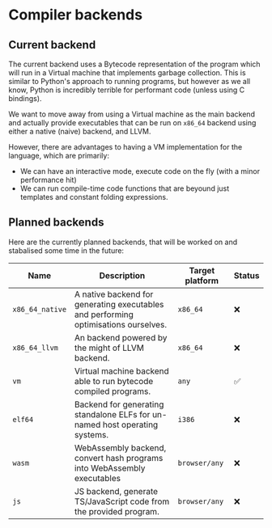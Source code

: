# Compiler backends

## Current backend

The current backend uses a Bytecode representation of the program which will run in a Virtual
machine that implements garbage collection. This is similar to Python's approach to running
programs, but however as we all know, Python is incredibly terrible for performant code 
(unless using C bindings).

We want to move away from using a Virtual machine as the main backend and actually provide
executables that can be run on `x86_64` backend using either a native (naive) backend, and
LLVM.

However, there are advantages to having a VM implementation for the language, which are 
primarily:

- We can have an interactive mode, execute code on the fly (with a minor performance hit)
- We can run compile-time code functions that are beyound just templates and constant
folding expressions.

## Planned backends

Here are the currently planned backends, that will be worked on and stabalised some time in the future:

| Name            | Description                                                                         | Target platform | Status |
|-----------------|-------------------------------------------------------------------------------------|-----------------|--------|
| `x86_64_native` | A native backend for generating executables and performing optimisations ourselves. | `x86_64`        |  ❌    |
| `x86_64_llvm`   | An backend powered by the might of LLVM backend.                                    | `x86_64`        |  ❌    |
| `vm`            | Virtual machine backend able to run bytecode compiled programs.                     | `any`           |  ✅    |
| `elf64`         | Backend for generating standalone ELFs for un-named host operating systems.         | `i386`          |  ❌    |
| `wasm`          | WebAssembly backend, convert hash programs into WebAssembly executables             | `browser/any`   |  ❌    |
| `js`            | JS backend, generate TS/JavaScript code from the provided program.                  | `browser/any`   |  ❌    |

